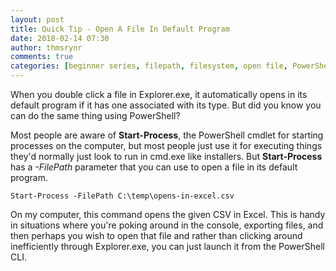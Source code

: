 ```yaml
---
layout: post
title: Quick Tip - Open A File In Default Program
date: 2018-02-14 07:30
author: thmsrynr
comments: true
categories: [beginner series, filepath, filesystem, open file, PowerShell, powershell, start-process]
---
```

When you double click a file in Explorer.exe, it automatically opens in its default program if it has one associated with its type. But did you know you can do the same thing using PowerShell?

<!--more-->

Most people are aware of <strong>Start-Process</strong>, the PowerShell cmdlet for starting processes on the computer, but most people just use it for executing things they'd normally just look to run in cmd.exe like installers. But <strong>Start-Process</strong> has a <em>-FilePath</em> parameter that you can use to open a file in its default program.
```
Start-Process -FilePath C:\temp\opens-in-excel.csv
```
On my computer, this command opens the given CSV in Excel. This is handy in situations where you're poking around in the console, exporting files, and then perhaps you wish to open that file and rather than clicking around inefficiently through Explorer.exe, you can just launch it from the PowerShell CLI.
